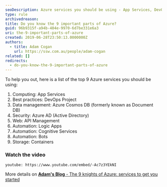 ```yaml
---
seoDescription: Azure services you should be using - App Services, DevOps Project, Azure Cosmos DB, Azure AD, API Management, Logic Apps, Cognitive Services, Bots, and Containers.
type: rule
archivedreason:
title: Do you know the 9 important parts of Azure?
guid: 96b9315f-a94b-404e-9970-6d7be331e6a3
uri: the-9-important-parts-of-azure
created: 2019-06-28T23:50:13.0000000Z
authors:
  - title: Adam Cogan
    url: https://ssw.com.au/people/adam-cogan
related: []
redirects:
  - do-you-know-the-9-important-parts-of-azure
---
```


To help you out, here is a list of the top 9 Azure services you should be using:

<!--endintro-->

1. Computing: App Services
2. Best practices: DevOps Project
3. Data management: Azure Cosmos DB (formerly known as Document DB)
4. Security: Azure AD (Active Directory)
5. Web: API Management
6. Automation: Logic Apps
7. Automation: Cognitive Services
8. Automation: Bots
9. Storage: Containers

### Watch the video

`youtube: https://www.youtube.com/embed/-Ac7z3YEkNI`

More details on [**Adam's Blog** - The 9 knights of Azure: services to get you started](https://adamcogan.com/2018/06/07/9-knights-azure-services-get-started/)
